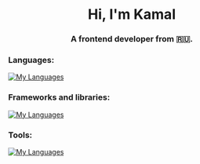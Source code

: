 <h1 align="center">Hi, I'm Kamal</h1>
<h3 align="center">A frontend developer from 🇷🇺.</h3>

<h3 align="left">Languages:</h3>

[![My Languages](https://skillicons.dev/icons?i=js,typescript,css,html)](https://skillicons.dev)

<h3 align="left">Frameworks and libraries:</h3>

[![My Languages](https://skillicons.dev/icons?i=react,bootstrap,vue,jquery,sass)](https://skillicons.dev)

<h3 align="left">Tools:</h3>

[![My Languages](https://skillicons.dev/icons?i=git,github,babel,figma,webpack,vite,photoshop)](https://skillicons.dev)